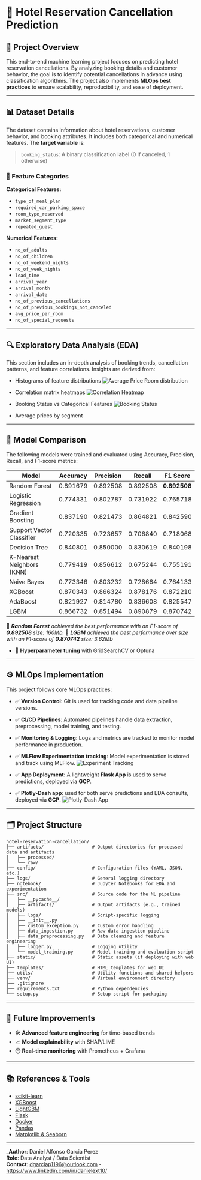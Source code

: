 # 🏨 Hotel Reservation Cancellation Prediction

## 📌 Project Overview

This end-to-end machine learning project focuses on predicting hotel reservation cancellations. By analyzing booking details and customer behavior, the goal is to identify potential cancellations in advance using classification algorithms. The project also implements **MLOps best practices** to ensure scalability, reproducibility, and ease of deployment.

---

## 📊 Dataset Details

The dataset contains information about hotel reservations, customer behavior, and booking attributes. It includes both categorical and numerical features. The **target variable** is:

> `booking_status`: A binary classification label (0 if canceled, 1 otherwise)

### 🔢 Feature Categories

**Categorical Features:**
- `type_of_meal_plan`
- `required_car_parking_space`
- `room_type_reserved`
- `market_segment_type`
- `repeated_guest`

**Numerical Features:**
- `no_of_adults`
- `no_of_children`
- `no_of_weekend_nights`
- `no_of_week_nights`
- `lead_time`
- `arrival_year`
- `arrival_month`
- `arrival_date`
- `no_of_previous_cancellations`
- `no_of_previous_bookings_not_canceled`
- `avg_price_per_room`
- `no_of_special_requests`

---

## 🔍 Exploratory Data Analysis (EDA)

This section includes an in-depth analysis of booking trends, cancellation patterns, and feature correlations. Insights are derived from:
- Histograms of feature distributions
    ![Average Price Room distribution](images/AvgPriceRoom.png)
- Correlation matrix heatmaps
    ![Correlation Heatmap](images/Heatmap.png)

- Booking Status vs Categorical Features
    ![Booking Status](images/CategoricalvsTarget.png)

- Average prices by segment
---

## 🤖 Model Comparison

The following models were trained and evaluated using Accuracy, Precision, Recall, and F1-score metrics:

| Model                    | Accuracy  | Precision | Recall    | F1 Score  |
|--------------------------|-----------|-----------|-----------|-----------|
| Random Forest            | 0.891679  | 0.892508  | 0.892508  | **0.892508** |
| Logistic Regression      | 0.774331  | 0.802787  | 0.731922  | 0.765718  |
| Gradient Boosting        | 0.837190  | 0.821473  | 0.864821  | 0.842590  |
| Support Vector Classifier| 0.720335  | 0.723657  | 0.706840  | 0.718068  |
| Decision Tree            | 0.840801  | 0.850000  | 0.830619  | 0.840198  |
| K-Nearest Neighbors (KNN)| 0.779419  | 0.856612  | 0.675244  | 0.755191  |
| Naive Bayes              | 0.773346  | 0.803232  | 0.728664  | 0.764133  |
| XGBoost                  | 0.870343  | 0.866324  | 0.878176  | 0.872210  |
| AdaBoost                 | 0.821927  | 0.814780  | 0.836608  | 0.825547  |
| LGBM                     | 0.866732  | 0.851494  | 0.890879  | 0.870742  |

📌 _**Random Forest** achieved the best performance with an F1-score of **0.892508** size: 160Mb._
📌 _**LGBM** achieved the best performance over size with an F1-score of **0.870742** size: 3.62Mb_

- 🧪 **Hyperparameter tuning** with GridSearchCV or Optuna
---

## ⚙️ MLOps Implementation

This project follows core MLOps practices:

- ✅ **Version Control**: Git is used for tracking code and data pipeline versions.
- ✅ **CI/CD Pipelines**: Automated pipelines handle data extraction, preprocessing, model training, and testing.
- ✅ **Monitoring & Logging**: Logs and metrics are tracked to monitor model performance in production.
- ✅ **MLFlow Experimentation tracking**: Model experimentation is stored and track using MLFlow.
    ![Experiment Tracking](images/Experiments.png)
- ✅ **App Deployment**: A lightweight **Flask App** is used to serve predictions, deployed via **GCP**.

- ✅ **Plotly-Dash app**: used for both serve predictions and EDA consults, deployed via **GCP**.
    ![Plotly-Dash App](images/Dash_app.png)
---

## 🗂️ Project Structure

```
hotel-reservation-cancellation/
├── artifacts/                  # Output directories for processed data and artifacts
│   ├── processed/
│   └── raw/
├── config/                     # Configuration files (YAML, JSON, etc.)
├── logs/                       # General logging directory
├── notebook/                   # Jupyter Notebooks for EDA and experimentation
├── src/                        # Source code for the ML pipeline
│   ├── __pycache__/
│   ├── artifacts/              # Output artifacts (e.g., trained models)
│   ├── logs/                   # Script-specific logging
│   ├── __init__.py
│   ├── custom_exception.py     # Custom error handling
│   ├── data_ingestion.py       # Raw data ingestion pipeline
│   ├── data_preprocessing.py   # Data cleaning and feature engineering
│   ├── logger.py               # Logging utility
│   └── model_training.py       # Model training and evaluation script
├── static/                     # Static assets (if deploying with web UI)
├── templates/                  # HTML templates for web UI
├── utils/                      # Utility functions and shared helpers
├── venv/                       # Virtual environment directory
├── .gitignore
├── requirements.txt            # Python dependencies
└── setup.py                    # Setup script for packaging
```
---


## 🚀 Future Improvements


- 🛠️ **Advanced feature engineering** for time-based trends
- 📈 **Model explainability** with SHAP/LIME
- ⏱️ **Real-time monitoring** with Prometheus + Grafana

---

## 📚 References & Tools

- [scikit-learn](https://scikit-learn.org/)
- [XGBoost](https://xgboost.ai/)
- [LightGBM](https://lightgbm.readthedocs.io/)
- [Flask](https://flask.palletsprojects.com/)
- [Docker](https://www.docker.com/)
- [Pandas](https://pandas.pydata.org/)
- [Matplotlib & Seaborn](https://seaborn.pydata.org/)

---

_**Author**: Daniel Alfonso Garcia Perez  
**Role**: Data Analyst / Data Scientist  
**Contact**: dgarciap1196@outlook.com - https://www.linkedin.com/in/danielext10/
